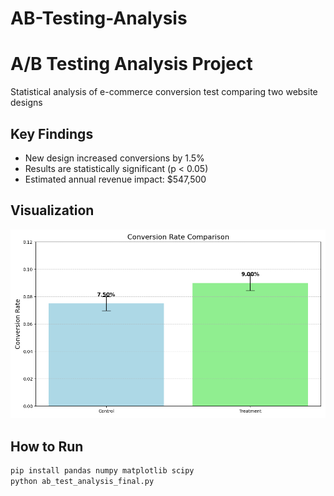 # AB-Testing-Analysis
# A/B Testing Analysis Project

Statistical analysis of e-commerce conversion test comparing two website designs

## Key Findings
- New design increased conversions by 1.5%
- Results are statistically significant (p < 0.05)
- Estimated annual revenue impact: $547,500

## Visualization
![Conversion Rate Comparison](ab_test_results.png)

## How to Run
```bash
pip install pandas numpy matplotlib scipy
python ab_test_analysis_final.py
